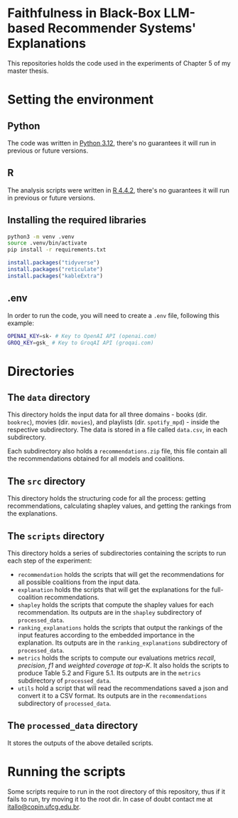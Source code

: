# Faithfulness in Black-Box LLM-based Recommender Systems' Explanations

This repositories holds the code used in the experiments of Chapter 5 of my master thesis.

# Setting the environment

## Python

The code was written in [Python 3.12](https://www.python.org/downloads/release/python-3120/), there's no guarantees it will run in previous or future versions.

## R

The analysis scripts were written in [R 4.4.2](https://cran.r-project.org), there's no guarantees it will run in previous or future versions.

## Installing the required libraries

```sh
python3 -m venv .venv
source .venv/bin/activate
pip install -r requirements.txt
```

```R
install.packages("tidyverse")
install.packages("reticulate")
install.packages("kableExtra")
```

## .env

In order to run the code, you will need to create a `.env` file, following this example:

```sh
OPENAI_KEY=sk- # Key to OpenAI API (openai.com)
GROQ_KEY=gsk_ # Key to GroqAI API (groqai.com)
```

# Directories

## The `data` directory

This directory holds the input data for all three domains - books (dir. `bookrec`), movies (dir. `movies`), and playlists (dir. `spotify_mpd`) - inside the respective subdirectory. The data is stored in a file called `data.csv`, in each subdirectory.

Each subdirectory also holds a `recommendations.zip` file, this file contain all the recommendations obtained for all models and coalitions.

## The `src` directory

This directory holds the structuring code for all the process: getting recommendations, calculating shapley values, and getting the rankings from the explanations.

## The `scripts` directory

This directory holds a series of subdirectories containing the scripts to run each step of the experiment:

- `recommendation` holds the scripts that will get the recommendations for all possible coalitions from the input data.
- `explanation` holds the scripts that will get the explanations for the full-coalition recommendations.
- `shapley` holds the scripts that compute the shapley values for each recommendation. Its outputs are in the `shapley` subdirectory of `processed_data`.
- `ranking_explanations` holds the scripts that output the rankings of the input features according to the embedded importance in the explanation. Its outputs are in the `ranking_explanations` subdirectory of `processed_data`.
- `metrics` holds the scripts to compute our evaluations metrics *recall*, *precision*, *f1* and *weighted coverage at top-K*. It also holds the scripts to produce Table 5.2 and Figure 5.1. Its outputs are in the `metrics` subdirectory of `processed_data`.
- `utils` hold a script that will read the recommendations saved a json and convert it to a CSV format. Its outputs are in the `recommendations` subdirectory of `processed_data`.

## The `processed_data` directory

It stores the outputs of the above detailed scripts.

# Running the scripts

Some scripts require to run in the root directory of this repository, thus if it fails to run, try moving it to the root dir. In case of doubt contact me at [itallo@copin.ufcg.edu.br](mailto:itallo@copin.ufcg.edu.br).